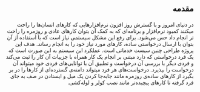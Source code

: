 ## <p dir='rtl' align='right'>مقدمه</p>
<p dir='rtl' align='right'>در دنیای امروز و با گسترش روز افزون نرم‌افزارهایی که کارهای انسان‌ها را راحت میکنند کمبود نرم‌افزار و برنامه‌ای که به کمک آن بتوان کارهای عادی و روزمره را راحت تر انجام داد حس می‌شود. برای رفع این مشکل سیستمی نیاز است که با استفاده از آن بتوان با ارسال درخواستی ساده، کارهای مورد نیاز خود را به انجام رساند. هدف این پروژه طراحی چنین سیست خدماتی است. عملکرد این سیستم به این صورت است که یک فرد درخواستی که دارد مبتنی بر انجام یک کار همراه با جزییات آن کار را ثبت می‌کند و فردی دیگر با بررسی آن درخواست و تطبیق آن با توانایی‌های فردی خود میتواند آن درخواست را بپذیرد. درخواست‌های هر فرد میتواند دامنه‌ی گسترده‌ای از کارها را در بر بگیرد از کارهای ساده‌ی روزمره مانند جابه‌جا کردن یک مبل و ایستادن در صف به جای فرد گرفته تا کارهای پیچیده‌تر مانند نصب کولر و لوله‌کشی.</p>

## 
